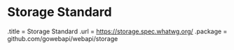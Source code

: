 # Storage Standard

.title = Storage Standard
.url = <https://storage.spec.whatwg.org/>
.package = github.com/gowebapi/webapi/storage
